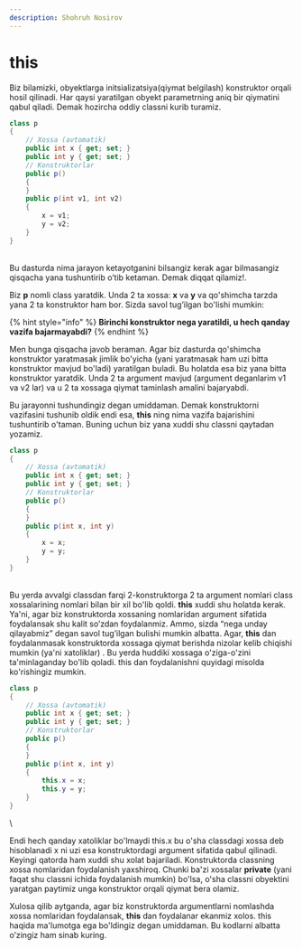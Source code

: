 ```yaml
---
description: Shohruh Nosirov
---
```


# this

Biz bilamizki, obyektlarga initsializatsiya(qiymat belgilash) konstruktor orqali hosil qilinadi. Har qaysi yaratilgan obyekt parametrning aniq bir qiymatini qabul qiladi. Demak hozircha oddiy classni kurib turamiz.

```csharp
class p
{
    // Xossa (avtomatik)
    public int x { get; set; }
    public int y { get; set; }
    // Konstruktorlar
    public p()
    {
    }
    public p(int v1, int v2)
    {
        x = v1;
        y = v2;
    }
}
```

\
Bu dasturda nima jarayon ketayotganini bilsangiz kerak agar bilmasangiz qisqacha yana tushuntirib o’tib ketaman. Demak diqqat qilamiz!.

Biz **p** nomli class yaratdik. Unda 2 ta xossa: **x** va **y** va qo'shimcha tarzda yana 2 ta konstruktor ham bor. Sizda savol tug’ilgan bo'lishi mumkin:

{% hint style="info" %}
**Birinchi konstruktor nega yaratildi, u hech qanday vazifa bajarmayabdi?**
{% endhint %}

Men bunga qisqacha javob beraman. Agar biz dasturda qo'shimcha konstruktor yaratmasak jimlik bo'yicha (yani yaratmasak ham uzi bitta konstruktor mavjud bo'ladi) yaratilgan buladi. Bu holatda esa biz yana bitta konstruktor yaratdik. Unda 2 ta argument mavjud (argument deganlarim v1 va v2 lar) va u 2 ta xossaga qiymat taminlash amalini bajaryabdi.

Bu jarayonni tushundingiz degan umiddaman. Demak konstruktorni vazifasini tushunib oldik endi esa, **this** ning nima vazifa bajarishini tushuntirib o'taman. Buning uchun biz yana xuddi shu classni qaytadan yozamiz.

```csharp
class p
{
    // Xossa (avtomatik)
    public int x { get; set; }
    public int y { get; set; }
    // Konstruktorlar
    public p()
    {
    }
    public p(int x, int y)
    {
        x = x;
        y = y;
    }
}
```

\
Bu yerda avvalgi classdan farqi 2-konstruktorga 2 ta argument nomlari class xossalarining nomlari bilan bir xil bo'lib qoldi. **this** xuddi shu holatda kerak. Ya'ni, agar biz konstruktorda xossaning nomlaridan argument sifatida foydalansak shu kalit so’zdan foydalanmiz. Ammo, sizda “nega unday qilayabmiz” degan savol tug’ilgan bulishi mumkin albatta. Agar, **this** dan foydalanmasak konstruktorda xossaga qiymat berishda nizolar kelib chiqishi mumkin (ya'ni xatoliklar) . Bu yerda huddiki xossaga o'ziga-o'zini ta'minlaganday bo'lib qoladi. this dan foydalanishni quyidagi misolda ko'rishingiz mumkin.

```csharp
class p
{
    // Xossa (avtomatik)
    public int x { get; set; }
    public int y { get; set; }
    // Konstruktorlar
    public p()
    {
    }
    public p(int x, int y)
    {
        this.x = x;
        this.y = y;
    }
}
```

\\

Endi hech qanday xatoliklar bo'lmaydi this.x bu o'sha classdagi xossa deb hisoblanadi x ni uzi esa konstruktordagi argument sifatida qabul qilinadi. Keyingi qatorda ham xuddi shu xolat bajariladi. Konstruktorda classning xossa nomlaridan foydalanish yaxshiroq. Chunki ba'zi xossalar **private** (yani faqat shu classni ichida foydalanish mumkin) bo'lsa, o'sha classni obyektini yaratgan paytimiz unga konstruktor orqali qiymat bera olamiz.

Xulosa qilib aytganda, agar biz konstruktorda argumentlarni nomlashda xossa nomlaridan foydalansak, **this** dan foydalanar ekanmiz xolos. this haqida ma'lumotga ega bo'ldingiz degan umiddaman. Bu kodlarni albatta o’zingiz ham sinab kuring.

